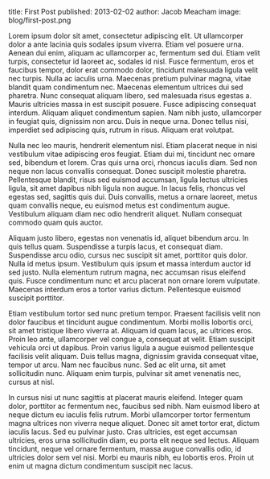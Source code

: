 title: First Post
published: 2013-02-02
author: Jacob Meacham
image: blog/first-post.png

Lorem ipsum dolor sit amet, consectetur adipiscing elit. Ut ullamcorper dolor a ante lacinia quis sodales ipsum viverra. Etiam vel posuere urna. Aenean dui enim, aliquam ac ullamcorper ac, fermentum sed dui. Etiam velit turpis, consectetur id laoreet ac, sodales id nisl. Fusce fermentum, eros et faucibus tempor, dolor erat commodo dolor, tincidunt malesuada ligula velit nec turpis. Nulla ac iaculis urna. Maecenas pretium pulvinar magna, vitae blandit quam condimentum nec. Maecenas elementum ultrices dui sed pharetra. Nunc consequat aliquam libero, sed malesuada risus egestas a. Mauris ultricies massa in est suscipit posuere. Fusce adipiscing consequat interdum. Aliquam aliquet condimentum sapien. Nam nibh justo, ullamcorper in feugiat quis, dignissim non arcu. Duis in neque urna. Donec tellus nisi, imperdiet sed adipiscing quis, rutrum in risus. Aliquam erat volutpat.

Nulla nec leo mauris, hendrerit elementum nisl. Etiam placerat neque in nisi vestibulum vitae adipiscing eros feugiat. Etiam dui mi, tincidunt nec ornare sed, bibendum et lorem. Cras quis urna orci, rhoncus iaculis diam. Sed non neque non lacus convallis consequat. Donec suscipit molestie pharetra. Pellentesque blandit, risus sed euismod accumsan, ligula lectus ultricies ligula, sit amet dapibus nibh ligula non augue. In lacus felis, rhoncus vel egestas sed, sagittis quis dui. Duis convallis, metus a ornare laoreet, metus quam convallis neque, eu euismod metus est condimentum augue. Vestibulum aliquam diam nec odio hendrerit aliquet. Nullam consequat commodo quam quis auctor.

Aliquam justo libero, egestas non venenatis id, aliquet bibendum arcu. In quis tellus quam. Suspendisse a turpis lacus, et consequat diam. Suspendisse arcu odio, cursus nec suscipit sit amet, porttitor quis dolor. Nulla id metus ipsum. Vestibulum quis ipsum et massa interdum auctor id sed justo. Nulla elementum rutrum magna, nec accumsan risus eleifend quis. Fusce condimentum nunc et arcu placerat non ornare lorem vulputate. Maecenas interdum eros a tortor varius dictum. Pellentesque euismod suscipit porttitor.

Etiam vestibulum tortor sed nunc pretium tempor. Praesent facilisis velit non dolor faucibus et tincidunt augue condimentum. Morbi mollis lobortis orci, sit amet tristique libero viverra at. Aliquam id quam lacus, ac ultrices eros. Proin leo ante, ullamcorper vel congue a, consequat at velit. Etiam suscipit vehicula orci ut dapibus. Proin varius ligula a augue euismod pellentesque facilisis velit aliquam. Duis tellus magna, dignissim gravida consequat vitae, tempor ut arcu. Nam nec faucibus nunc. Sed ac elit urna, sit amet sollicitudin nunc. Aliquam enim turpis, pulvinar sit amet venenatis nec, cursus at nisl.

In cursus nisi ut nunc sagittis at placerat mauris eleifend. Integer quam dolor, porttitor ac fermentum nec, faucibus sed nibh. Nam euismod libero at neque dictum eu iaculis felis rutrum. Morbi ullamcorper tortor fermentum magna ultrices non viverra neque aliquet. Donec sit amet tortor erat, dictum iaculis lacus. Sed eu pulvinar justo. Cras ultricies, est eget accumsan ultricies, eros urna sollicitudin diam, eu porta elit neque sed lectus. Aliquam tincidunt, neque vel ornare fermentum, massa augue convallis odio, id ultricies dolor sem vel nisi. Morbi eu mauris nibh, eu lobortis eros. Proin ut enim ut magna dictum condimentum suscipit nec lacus.